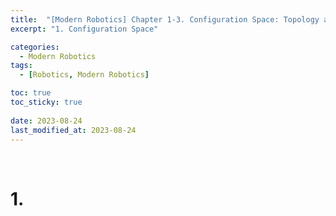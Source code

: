 ```yaml
---
title:  "[Modern Robotics] Chapter 1-3. Configuration Space: Topology and Representation"
excerpt: "1. Configuration Space"

categories:
  - Modern Robotics
tags:
  - [Robotics, Modern Robotics]

toc: true
toc_sticky: true
 
date: 2023-08-24
last_modified_at: 2023-08-24
---
```


&nbsp;

# 1. 
